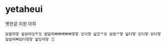 # yetaheui
옛한글 지원 아희

```
바ᇘ밟따맣 바ퟗ바ᇘ따바ᇫᄐᆞᄆퟅᇹ 밞바ퟙ따빠빠빠빠빠맣맣 바ᇫ다맣 바ퟸᄇᆞᆷᄄᅠ마ᇹ 바ᇘ밤ᄄᅠ맣 바ퟸ다맣 바ᇫ다맣 바ᇚ다맣 바ᇐ바ᇐ따빠바ᇘ다맣맣 바ퟸ바ᇫ따맣 ᄒᆜ
```
